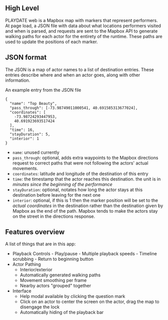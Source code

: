 
## High Level

PLAYDATE web is a Mapbox map with markers that represent performers. At page load, a JSON file with data about what locations performers visited and when is parsed, and requests are sent to the Mapbox API to generate walking paths for each actor for the entirety of the runtime. These paths are used to update the positions of each marker.

## JSON format

The JSON is a map of actor names to a list of destination entries. These entries describe where and when an actor goes, along with other information.

An example entry from the JSON file
```
{
  "name": "Top Beauty",
  "pass_through": [-73.98749011000541, 40.691585313677024],
  "coordinates": [
    -73.98724293447953,
    40.691923693517424
  ],
  "time": 16,
  "stayDuration": 5,
  "interior": 1
}
```

 - `name`: unused currently
 - `pass_through`: optional, adds extra waypoints to the Mapbox directions request to correct paths that were not following the actors' actual movements.
 - `coordinates`: latitude and longitude of the destination of this entry
 - `time`: the timestamp that the actor reaches this destination. the unit is in *minutes since the beginning of the performance*
 - `stayDuration`: optional, notates how long the actor stays at this destination before leaving for the next one
 - `interior`: optional, if this is 1 then the marker position will be set to the *actual coordinates* in the destination rather than the destination given by Mapbox as the end of the path. Mapbox tends to make the actors stay on the street in the directions response.

 ## Features overview

 A list of things that are in this app:

   - Playback Controls
    - Play/pause
    - Multiple playback speeds
    - Timeline scrubbing
    - Return to beginning button
  - Actor Pathing
    - Interior/exterior
    - Automatically generated walking paths
    - Movement smoothing per frame
    - Nearby actors "grouped" together
  - Interface
    - Help modal available by clicking the question mark
    - Click on an actor to center the screen on the actor, drag the map to disengage the lock
    - Automatically hiding of the playback bar

